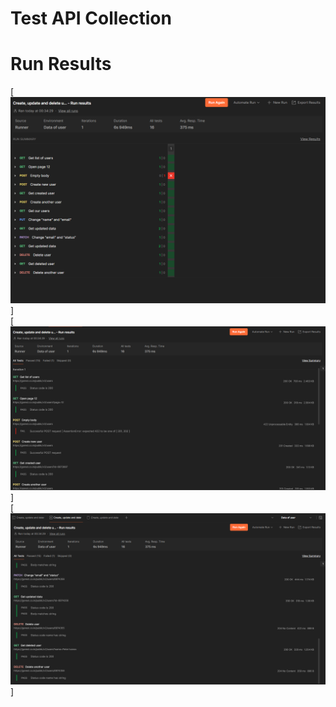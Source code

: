 # Test API Collection


# Run Results
[![Screen1](https://github.com/shalimv/docs/blob/main/Screenshots/Running%20Tests.png)]\
[![Screen2](https://github.com/shalimv/docs/blob/main/Screenshots/TestP1.png)]\
[![Screen3](https://github.com/shalimv/docs/blob/main/Screenshots/TestP2.png)]